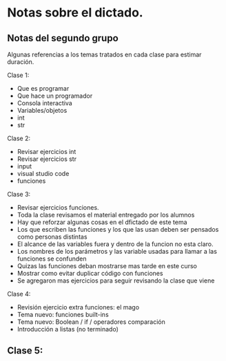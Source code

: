 # Notas sobre el dictado.

## Notas del segundo grupo 

Algunas referencias a los temas tratados en cada clase para estimar duración.

Clase 1:
 - Que es programar
 - Que hace un programador
 - Consola interactiva
 - Variables/objetos
 - int
 - str

Clase 2:
 - Revisar ejercicios int
 - Revisar ejercicios str
 - input
 - visual studio code
 - funciones

Clase 3:
 - Revisar ejercicios funciones. 
 - Toda la clase revisamos el material entregado por los alumnos
 - Hay que reforzar algunas cosas en el dfictado de este tema
  - Los que escriben las funciones y los que las usan deben ser pensados como personas distintas
  - El alcance de las variables fuera y dentro de la funcion no esta claro.
  - Los nombres de los parámetros y las variable usadas para llamar a las funciones se confunden
  - Quizas las funciones deban mostrarse mas tarde en este curso
  - Mostrar como evitar duplicar código con funciones
  - Se agregaron mas ejercicios para seguir revisando la clase que viene

Clase 4:
 - Revisión ejercicio extra funciones: el mago
 - Tema nuevo: funciones built-ins
 - Tema nuevo: Boolean / if / operadores comparación
 - Introducción a listas (no terminado)

Clase 5:
 -  
 
